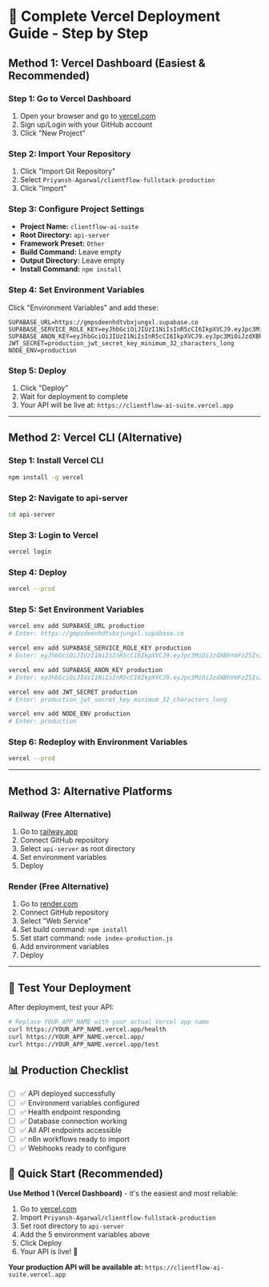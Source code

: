 # 🚀 Complete Vercel Deployment Guide - Step by Step

## **Method 1: Vercel Dashboard (Easiest & Recommended)**

### **Step 1: Go to Vercel Dashboard**
1. Open your browser and go to [vercel.com](https://vercel.com)
2. Sign up/Login with your GitHub account
3. Click "New Project"

### **Step 2: Import Your Repository**
1. Click "Import Git Repository"
2. Select `Priyansh-Agarwal/clientflow-fullstack-production`
3. Click "Import"

### **Step 3: Configure Project Settings**
- **Project Name:** `clientflow-ai-suite`
- **Root Directory:** `api-server`
- **Framework Preset:** `Other`
- **Build Command:** Leave empty
- **Output Directory:** Leave empty
- **Install Command:** `npm install`

### **Step 4: Set Environment Variables**
Click "Environment Variables" and add these:

```env
SUPABASE_URL=https://gmpsdeenhdtvbxjungxl.supabase.co
SUPABASE_SERVICE_ROLE_KEY=eyJhbGciOiJIUzI1NiIsInR5cCI6IkpXVCJ9.eyJpc3MiOiJzdXBhYmFzZSIsInJlZiI6ImdtcHNkZWVuaGR0dmJ4anVuZ3hsIiwicm9sZSI6InNlcnZpY2Vfcm9sZSIsImlhdCI6MTc1OTUzMDY2OCwiZXhwIjoyMDc1MTA2NjY4fQ.qIXgTLe10v3gRLtEYfeEJz8dHXZMuWARnUty6wNItHI
SUPABASE_ANON_KEY=eyJhbGciOiJIUzI1NiIsInR5cCI6IkpXVCJ9.eyJpc3MiOiJzdXBhYmFzZSIsInJlZiI6ImdtcHNkZWVuaGR0dmJ4anVuZ3hsIiwicm9sZSI6ImFub24iLCJpYXQiOjE3NTk1MzA2NjgsImV4cCI6MjA3NTEwNjY2OH0.C5sWEGKxDuSaD3xsui4YUKgGPhWrsDQ_C26yJMtkJc
JWT_SECRET=production_jwt_secret_key_minimum_32_characters_long
NODE_ENV=production
```

### **Step 5: Deploy**
1. Click "Deploy"
2. Wait for deployment to complete
3. Your API will be live at: `https://clientflow-ai-suite.vercel.app`

---

## **Method 2: Vercel CLI (Alternative)**

### **Step 1: Install Vercel CLI**
```bash
npm install -g vercel
```

### **Step 2: Navigate to api-server**
```bash
cd api-server
```

### **Step 3: Login to Vercel**
```bash
vercel login
```

### **Step 4: Deploy**
```bash
vercel --prod
```

### **Step 5: Set Environment Variables**
```bash
vercel env add SUPABASE_URL production
# Enter: https://gmpsdeenhdtvbxjungxl.supabase.co

vercel env add SUPABASE_SERVICE_ROLE_KEY production
# Enter: eyJhbGciOiJIUzI1NiIsInR5cCI6IkpXVCJ9.eyJpc3MiOiJzdXBhYmFzZSIsInJlZiI6ImdtcHNkZWVuaGR0dmJ4anVuZ3hsIiwicm9sZSI6InNlcnZpY2Vfcm9sZSIsImlhdCI6MTc1OTUzMDY2OCwiZXhwIjoyMDc1MTA2NjY4fQ.qIXgTLe10v3gRLtEYfeEJz8dHXZMuWARnUty6wNItHI

vercel env add SUPABASE_ANON_KEY production
# Enter: eyJhbGciOiJIUzI1NiIsInR5cCI6IkpXVCJ9.eyJpc3MiOiJzdXBhYmFzZSIsInJlZiI6ImdtcHNkZWVuaGR0dmJ4anVuZ3hsIiwicm9sZSI6ImFub24iLCJpYXQiOjE3NTk1MzA2NjgsImV4cCI6MjA3NTEwNjY2OH0.C5sWEGKxDuSaD3xsui4YUKgGPhWrsDQ_C26yJMtkJc

vercel env add JWT_SECRET production
# Enter: production_jwt_secret_key_minimum_32_characters_long

vercel env add NODE_ENV production
# Enter: production
```

### **Step 6: Redeploy with Environment Variables**
```bash
vercel --prod
```

---

## **Method 3: Alternative Platforms**

### **Railway (Free Alternative)**
1. Go to [railway.app](https://railway.app)
2. Connect GitHub repository
3. Select `api-server` as root directory
4. Set environment variables
5. Deploy

### **Render (Free Alternative)**
1. Go to [render.com](https://render.com)
2. Connect GitHub repository
3. Select "Web Service"
4. Set build command: `npm install`
5. Set start command: `node index-production.js`
6. Add environment variables
7. Deploy

---

## **🧪 Test Your Deployment**

After deployment, test your API:

```bash
# Replace YOUR_APP_NAME with your actual Vercel app name
curl https://YOUR_APP_NAME.vercel.app/health
curl https://YOUR_APP_NAME.vercel.app/
curl https://YOUR_APP_NAME.vercel.app/test
```

## **📊 Production Checklist**

- [ ] ✅ API deployed successfully
- [ ] ✅ Environment variables configured
- [ ] ✅ Health endpoint responding
- [ ] ✅ Database connection working
- [ ] ✅ All API endpoints accessible
- [ ] ✅ n8n workflows ready to import
- [ ] ✅ Webhooks ready to configure

## **🎯 Quick Start (Recommended)**

**Use Method 1 (Vercel Dashboard)** - it's the easiest and most reliable:

1. Go to [vercel.com](https://vercel.com)
2. Import `Priyansh-Agarwal/clientflow-fullstack-production`
3. Set root directory to `api-server`
4. Add the 5 environment variables above
5. Click Deploy
6. Your API is live! 🎉

**Your production API will be available at:**
`https://clientflow-ai-suite.vercel.app`
